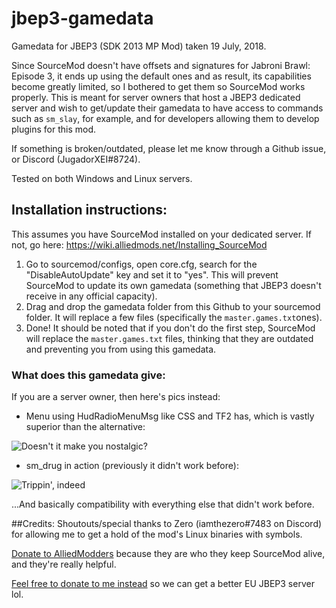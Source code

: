 # jbep3-gamedata
Gamedata for JBEP3 (SDK 2013 MP Mod) taken 19 July, 2018.

Since SourceMod doesn't have offsets and signatures for Jabroni Brawl: Episode 3, it ends up using the default ones and as result, its capabilities become greatly limited, so I bothered to get them so SourceMod works properly. This is meant for server owners that host a JBEP3 dedicated server and wish to get/update their gamedata to have access to commands such as `sm_slay`, for example, and for developers allowing them to develop plugins for this mod.

If something is broken/outdated, please let me know through a Github issue, or Discord (JugadorXEI#8724).

Tested on both Windows and Linux servers.

## Installation instructions:
This assumes you have SourceMod installed on your dedicated server. If not, go here: https://wiki.alliedmods.net/Installing_SourceMod

1. Go to sourcemod/configs, open core.cfg, search for the "DisableAutoUpdate" key and set it to "yes". This will prevent SourceMod to update its own gamedata (something that JBEP3 doesn't receive in any official capacity).
2. Drag and drop the gamedata folder from this Github to your sourcemod folder. It will replace a few files (specifically the `master.games.txt`ones).
3. Done!
It should be noted that if you don't do the first step, SourceMod will replace the `master.games.txt` files, thinking that they are outdated and preventing you from using this gamedata.

### What does this gamedata give:
If you are a server owner, then here's pics instead:

- Menu using HudRadioMenuMsg like CSS and TF2 has, which is vastly superior than the alternative:

![Doesn't it make you nostalgic?](https://files.catbox.moe/vli3we.png)

- sm_drug in action (previously it didn't work before):

![Trippin', indeed](https://files.catbox.moe/m2frrn.png)

...And basically compatibility with everything else that didn't work before.


##Credits:
Shoutouts/special thanks to Zero (iamthezero#7483 on Discord) for allowing me to get a hold of the mod's Linux binaries with symbols.

[Donate to AlliedModders](https://www.sourcemod.net/donate.php) because they are who they keep SourceMod alive, and they're really helpful.

[Feel free to donate to me instead](https://ko-fi.com/jugadorxei) so we can get a better EU JBEP3 server lol.